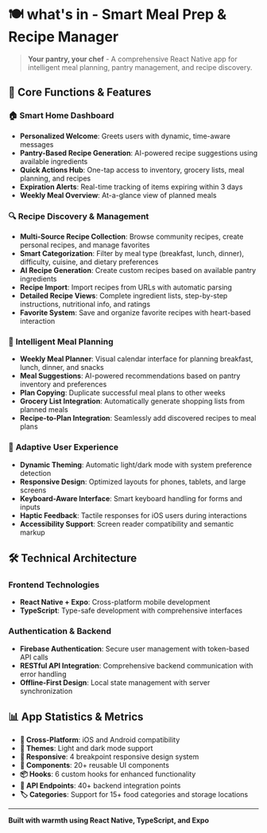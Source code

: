 # 🍽️ what's in - Smart Meal Prep & Recipe Manager

> **Your pantry, your chef** - A comprehensive React Native app for intelligent meal planning, pantry management, and recipe discovery.

## 📱 Core Functions & Features

### 🏠 **Smart Home Dashboard**
- **Personalized Welcome**: Greets users with dynamic, time-aware messages
- **Pantry-Based Recipe Generation**: AI-powered recipe suggestions using available ingredients
- **Quick Actions Hub**: One-tap access to inventory, grocery lists, meal planning, and recipes
- **Expiration Alerts**: Real-time tracking of items expiring within 3 days
- **Weekly Meal Overview**: At-a-glance view of planned meals

### 🔍 **Recipe Discovery & Management**
- **Multi-Source Recipe Collection**: Browse community recipes, create personal recipes, and manage favorites
- **Smart Categorization**: Filter by meal type (breakfast, lunch, dinner), difficulty, cuisine, and dietary preferences
- **AI Recipe Generation**: Create custom recipes based on available pantry ingredients
- **Recipe Import**: Import recipes from URLs with automatic parsing
- **Detailed Recipe Views**: Complete ingredient lists, step-by-step instructions, nutritional info, and ratings
- **Favorite System**: Save and organize favorite recipes with heart-based interaction

### 📅 **Intelligent Meal Planning**
- **Weekly Meal Planner**: Visual calendar interface for planning breakfast, lunch, dinner, and snacks
- **Meal Suggestions**: AI-powered recommendations based on pantry inventory and preferences
- **Plan Copying**: Duplicate successful meal plans to other weeks
- **Grocery List Integration**: Automatically generate shopping lists from planned meals
- **Recipe-to-Plan Integration**: Seamlessly add discovered recipes to meal plans

### 🎨 **Adaptive User Experience**
- **Dynamic Theming**: Automatic light/dark mode with system preference detection
- **Responsive Design**: Optimized layouts for phones, tablets, and large screens
- **Keyboard-Aware Interface**: Smart keyboard handling for forms and inputs
- **Haptic Feedback**: Tactile responses for iOS users during interactions
- **Accessibility Support**: Screen reader compatibility and semantic markup

## 🛠️ Technical Architecture

### **Frontend Technologies**
- **React Native + Expo**: Cross-platform mobile development
- **TypeScript**: Type-safe development with comprehensive interfaces

### **Authentication & Backend**
- **Firebase Authentication**: Secure user management with token-based API calls
- **RESTful API Integration**: Comprehensive backend communication with error handling
- **Offline-First Design**: Local state management with server synchronization

## 📊 App Statistics & Metrics

- **📱 Cross-Platform**: iOS and Android compatibility
- **🎨 Themes**: Light and dark mode support
- **📏 Responsive**: 4 breakpoint responsive design system
- **🔧 Components**: 20+ reusable UI components
- **📦 Hooks**: 6 custom hooks for enhanced functionality
- **🎯 API Endpoints**: 40+ backend integration points
- **🏷️ Categories**: Support for 15+ food categories and storage locations

---

**Built with warmth using React Native, TypeScript, and Expo**
